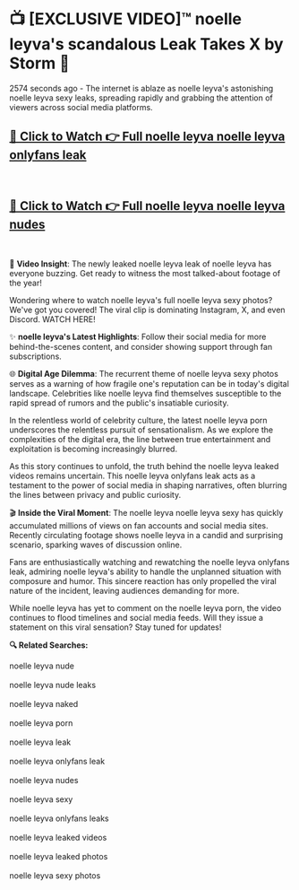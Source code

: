 # 📺 [EXCLUSIVE VIDEO]™ noelle leyva's scandalous Leak Takes X by Storm 🚀

2574 seconds ago - The internet is ablaze as noelle leyva's astonishing noelle leyva sexy leaks, spreading rapidly and grabbing the attention of viewers across social media platforms.

<h2><a href="https://github-6l9.pages.dev/link1">🔗 Click to Watch 👉 Full noelle leyva noelle leyva onlyfans leak</a></h2><br>
<h2><a href="https://github-6l9.pages.dev/link2">🔗 Click to Watch 👉 Full noelle leyva noelle leyva nudes</a></h2><br>

🎥 **Video Insight**: The newly leaked noelle leyva leak of noelle leyva has everyone buzzing. Get ready to witness the most talked-about footage of the year!

Wondering where to watch noelle leyva's full noelle leyva sexy photos? We've got you covered! The viral clip is dominating Instagram, X, and even Discord. WATCH HERE!

✨ **noelle leyva's Latest Highlights**: Follow their social media for more behind-the-scenes content, and consider showing support through fan subscriptions.

🌐 **Digital Age Dilemma**: The recurrent theme of noelle leyva sexy photos serves as a warning of how fragile one's reputation can be in today's digital landscape. Celebrities like noelle leyva find themselves susceptible to the rapid spread of rumors and the public's insatiable curiosity.

In the relentless world of celebrity culture, the latest noelle leyva porn underscores the relentless pursuit of sensationalism. As we explore the complexities of the digital era, the line between true entertainment and exploitation is becoming increasingly blurred.

As this story continues to unfold, the truth behind the noelle leyva leaked videos remains uncertain. This noelle leyva onlyfans leak acts as a testament to the power of social media in shaping narratives, often blurring the lines between privacy and public curiosity.

🎬 **Inside the Viral Moment**: The noelle leyva noelle leyva sexy has quickly accumulated millions of views on fan accounts and social media sites. Recently circulating footage shows noelle leyva in a candid and surprising scenario, sparking waves of discussion online.

Fans are enthusiastically watching and rewatching the noelle leyva onlyfans leak, admiring noelle leyva's ability to handle the unplanned situation with composure and humor. This sincere reaction has only propelled the viral nature of the incident, leaving audiences demanding for more.

While noelle leyva has yet to comment on the noelle leyva porn, the video continues to flood timelines and social media feeds. Will they issue a statement on this viral sensation? Stay tuned for updates!

<strong>🔍 Related Searches:</strong>

noelle leyva nude
<br><br>
noelle leyva nude leaks
<br><br>
noelle leyva naked
<br><br>
noelle leyva porn
<br><br>
noelle leyva leak
<br><br>
noelle leyva onlyfans leak
<br><br>
noelle leyva nudes
<br><br>
noelle leyva sexy
<br><br>
noelle leyva onlyfans leaks
<br><br>
noelle leyva leaked videos
<br><br>
noelle leyva leaked photos
<br><br>
noelle leyva sexy photos
<br><br>

